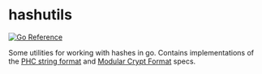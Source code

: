 # hashutils

[![Go Reference](https://pkg.go.dev/badge/github.com/nothub/hashutils.svg)](https://pkg.go.dev/github.com/nothub/hashutils)

Some utilities for working with hashes in go.
Contains implementations of the
[PHC string format](https://github.com/P-H-C/phc-string-format/blob/master/phc-sf-spec.md) and
[Modular Crypt Format](https://passlib.readthedocs.io/en/stable/modular_crypt_format.html) specs.
